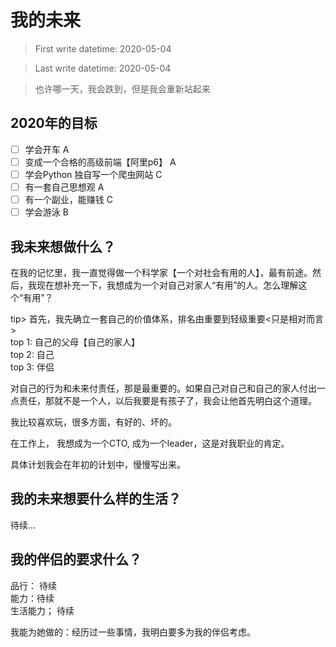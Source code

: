 # 我的未来

> First write datetime: 2020-05-04  

> Last write datetime: 2020-05-04

> 也许哪一天，我会跌到，但是我会重新站起来

## 2020年的目标
- [ ] 学会开车 A
- [ ] 变成一个合格的高级前端【阿里p6】 A
- [ ] 学会Python 独自写一个爬虫网站 C
- [ ] 有一套自己思想观 A
- [ ] 有一个副业，能赚钱 C
- [ ] 学会游泳 B

## 我未来想做什么？

在我的记忆里，我一直觉得做一个科学家【一个对社会有用的人】，最有前途。然后，我现在想补充一下，我想成为一个对自己对家人“有用”的人。怎么理解这个“有用”？  

tip> 首先，我先确立一套自己的价值体系，排名由重要到轻级重要<只是相对而言>  
top 1: 自己的父母【自己的家人】  
top 2: 自己  
top 3: 伴侣  

对自己的行为和未来付责任，那是最重要的。如果自己对自己和自己的家人付出一点责任，那就不是一个人，以后我要是有孩子了，我会让他首先明白这个道理。

我比较喜欢玩，很多方面，有好的、坏的。

在工作上， 我想成为一个CTO, 成为一个leader，这是对我职业的肯定。

具体计划我会在年初的计划中，慢慢写出来。


## 我的未来想要什么样的生活？
待续...

## 我的伴侣的要求什么？
品行： 待续  
能力：待续  
生活能力； 待续  

我能为她做的：经历过一些事情，我明白要多为我的伴侣考虑。